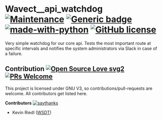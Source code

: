 # Wavect__api_watchdog [![Maintenance](https://img.shields.io/badge/Maintained%3F-no-red.svg)](https://bitbucket.org/lbesson/ansi-colors) [![Generic badge](https://img.shields.io/badge/Docker-Compatible-blue.svg)](https://docker.com) [![made-with-python](https://img.shields.io/badge/Made%20with-Python-1f425f.svg)](https://www.python.org/) [![GitHub license](https://img.shields.io/github/license/wsdt/Wavect__s_b_core_watchdog.svg)](https://github.com/wsdt/Wavect__s_b_core_watchdog/blob/master/LICENSE) 

Very simple watchdog for our core api. 
Tests the most important route at specific intervals and notifies the system administrators via Slack in case of a failure. 


## Contribution [![Open Source Love svg2](https://badges.frapsoft.com/os/v2/open-source.svg?v=103)](https://github.com/ellerbrock/open-source-badges/) [![PRs Welcome](https://img.shields.io/badge/PRs-welcome-brightgreen.svg?style=flat-square)](http://makeapullrequest.com)

This project is licensed under GNU V3, so contributions/pull-requests are welcome. All contributors get listed here. 

**Contributors** [![saythanks](https://img.shields.io/badge/say-thanks-ff69b4.svg)](https://saythanks.io/to/kennethreitz)
- Kevin Riedl ([WSDT](https://github.com/wsdt))

